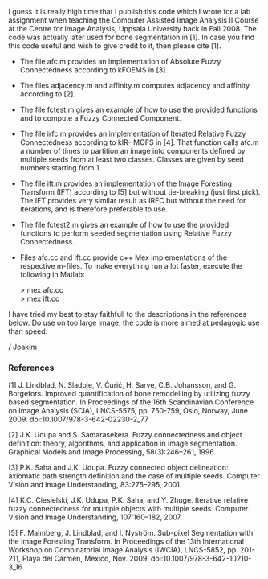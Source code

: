 I guess it is really high time that I publish this code which I wrote for a lab assignment when teaching the Computer Assisted Image Analysis II Course at the Centre for Image Analysis, Uppsala University back in Fall 2008. The code was actually later used for bone segmentation in [1]. In case you find this code useful and wish to give credit to it, then please cite [1].


* The file afc.m provides an implementation of Absolute Fuzzy Connectedness according to kFOEMS in [3].
* The files adjacency.m and affinity.m computes adjacency and affinity according to [2].
* The file fctest.m gives an example of how to use the provided functions and to compute a Fuzzy Connected Component.

* The file irfc.m provides an implementation of Iterated Relative Fuzzy Connectedness according to kIR-
MOFS in [4]. That function calls afc.m a number of times to partition an image into components defined
by multiple seeds from at least two classes. Classes are given by seed numbers starting from 1.

* The file ift.m provides an implementation of the Image Foresting Transform (IFT) according to [5] but without tie-breaking (just first pick). The IFT provides very similar result as IRFC but without the need for iterations, and is therefore preferable to use.

* The file fctest2.m gives an example of how to use the provided functions to perform seeded segmentation using Relative Fuzzy Connectedness.


* Files afc.cc and ift.cc provide c++ Mex implementations of the respective m-files. To make everything run a lot faster, execute the following in Matlab:

    \> mex afc.cc  
    \> mex ift.cc

I have tried my best to stay faithfull to the descriptions in the references below.
Do use on too large image; the code is more aimed at pedagogic use than speed.

/ Joakim


### References
[1] J. Lindblad, N. Sladoje, V. Ćurić, H. Sarve, C.B. Johansson, and G. Borgefors. Improved quantification of bone remodelling by utilizing fuzzy based segmentation. In Proceedings of the 16th Scandinavian Conference on Image Analysis (SCIA), LNCS-5575, pp. 750-759, Oslo, Norway, June 2009. doi:10.1007/978-3-642-02230-2_77 

[2] J.K. Udupa and S. Samarasekera. Fuzzy connectedness and object definition: theory, algorithms, and application in image segmentation. Graphical Models and Image Processing, 58(3):246–261, 1996.

[3] P.K. Saha and J.K. Udupa. Fuzzy connected object delineation: axiomatic path strength definition and the case of multiple seeds. Computer Vision and Image Understanding, 83:275–295, 2001.

[4] K.C. Ciesielski, J.K. Udupa, P.K. Saha, and Y. Zhuge. Iterative relative fuzzy connectedness for multiple objects with multiple seeds. Computer Vision and Image Understanding, 107:160–182, 2007.

[5] F. Malmberg, J. Lindblad, and I. Nyström. Sub-pixel Segmentation with the Image Foresting Transform. In Proceedings of the 13th International Workshop on Combinatorial Image Analysis (IWCIA), LNCS-5852, pp. 201-211, Playa del Carmen, Mexico, Nov. 2009. doi:10.1007/978-3-642-10210-3_16